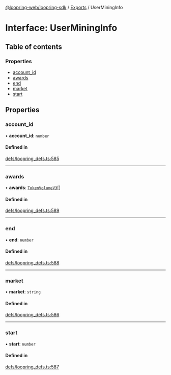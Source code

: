 [@loopring-web/loopring-sdk](../README.md) / [Exports](../modules.md) / UserMiningInfo

# Interface: UserMiningInfo

## Table of contents

### Properties

- [account\_id](UserMiningInfo.md#account_id)
- [awards](UserMiningInfo.md#awards)
- [end](UserMiningInfo.md#end)
- [market](UserMiningInfo.md#market)
- [start](UserMiningInfo.md#start)

## Properties

### account\_id

• **account\_id**: `number`

#### Defined in

[defs/loopring_defs.ts:585](https://github.com/Loopring/loopring_sdk/blob/acbd5a2/src/defs/loopring_defs.ts#L585)

___

### awards

• **awards**: [`TokenVolumeV3`](TokenVolumeV3.md)[]

#### Defined in

[defs/loopring_defs.ts:589](https://github.com/Loopring/loopring_sdk/blob/acbd5a2/src/defs/loopring_defs.ts#L589)

___

### end

• **end**: `number`

#### Defined in

[defs/loopring_defs.ts:588](https://github.com/Loopring/loopring_sdk/blob/acbd5a2/src/defs/loopring_defs.ts#L588)

___

### market

• **market**: `string`

#### Defined in

[defs/loopring_defs.ts:586](https://github.com/Loopring/loopring_sdk/blob/acbd5a2/src/defs/loopring_defs.ts#L586)

___

### start

• **start**: `number`

#### Defined in

[defs/loopring_defs.ts:587](https://github.com/Loopring/loopring_sdk/blob/acbd5a2/src/defs/loopring_defs.ts#L587)
